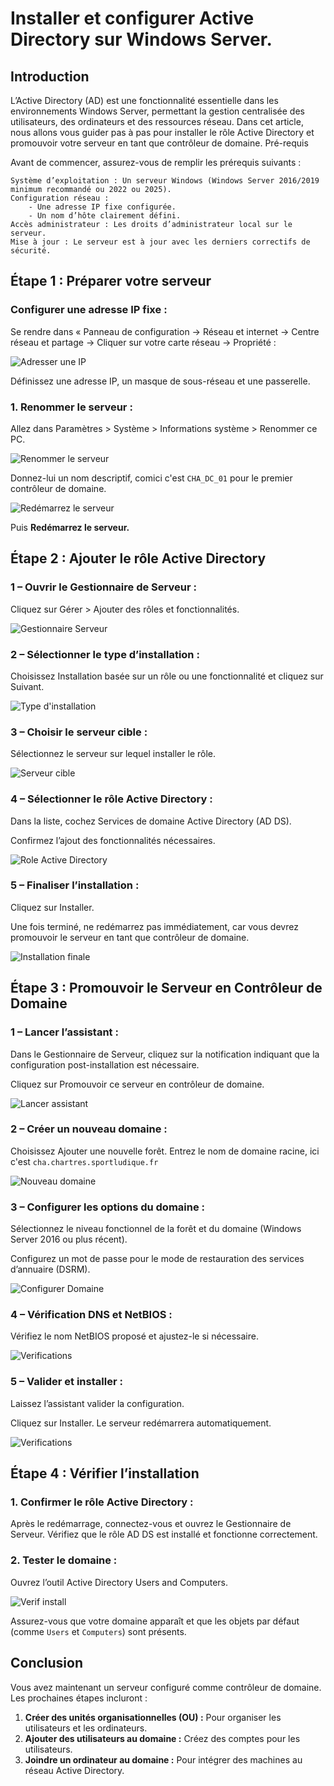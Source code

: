 # Installer et configurer Active Directory sur Windows Server.

## Introduction

L’Active Directory (AD) est une fonctionnalité essentielle dans les environnements Windows Server, permettant la gestion centralisée des utilisateurs, des ordinateurs et des ressources réseau. Dans cet article, nous allons vous guider pas à pas pour installer le rôle Active Directory et promouvoir votre serveur en tant que contrôleur de domaine.
Pré-requis

Avant de commencer, assurez-vous de remplir les prérequis suivants :

    Système d’exploitation : Un serveur Windows (Windows Server 2016/2019 minimum recommandé ou 2022 ou 2025).
    Configuration réseau :
        - Une adresse IP fixe configurée.
        - Un nom d’hôte clairement défini.
    Accès administrateur : Les droits d’administrateur local sur le serveur.
    Mise à jour : Le serveur est à jour avec les derniers correctifs de sécurité.

## Étape 1 : Préparer votre serveur

### Configurer une adresse IP fixe :
Se rendre dans « Panneau de configuration -> Réseau et internet -> Centre réseau et partage -> Cliquer sur votre carte réseau -> Propriété :

![Adresser une IP](images/AD/ad1.png)

Définissez une adresse IP, un masque de sous-réseau et une passerelle.

### 1. Renommer le serveur :
Allez dans Paramètres > Système > Informations système > Renommer ce PC.

![Renommer le serveur](images/AD/ad2.png)

Donnez-lui un nom descriptif, comici c'est ```CHA_DC_01``` pour le premier contrôleur de domaine.

![Redémarrez le serveur](images/AD/ad3.png)

Puis **Redémarrez le serveur.**

## Étape 2 : Ajouter le rôle Active Directory

### 1 – Ouvrir le Gestionnaire de Serveur :
Cliquez sur Gérer > Ajouter des rôles et fonctionnalités.

![Gestionnaire Serveur](images/AD/ad4.png)

### 2 – Sélectionner le type d’installation :
Choisissez Installation basée sur un rôle ou une fonctionnalité et cliquez sur Suivant.

![Type d'installation](images/AD/ad5.png)

### 3 – Choisir le serveur cible :
Sélectionnez le serveur sur lequel installer le rôle.

![Serveur cible](images/AD/ad6.png)

### 4 – Sélectionner le rôle Active Directory :
Dans la liste, cochez Services de domaine Active Directory (AD DS).

Confirmez l’ajout des fonctionnalités nécessaires.

![Role Active Directory](images/AD/ad7.png)

### 5 – Finaliser l’installation :
Cliquez sur Installer.

Une fois terminé, ne redémarrez pas immédiatement, car vous devrez promouvoir le serveur en tant que contrôleur de domaine.

![Installation finale](images/AD/ad8.png)

## Étape 3 : Promouvoir le Serveur en Contrôleur de Domaine

### 1 – Lancer l’assistant :
Dans le Gestionnaire de Serveur, cliquez sur la notification indiquant que la configuration post-installation est nécessaire.

Cliquez sur Promouvoir ce serveur en contrôleur de domaine.

![Lancer assistant](images/AD/ad9.png)

### 2 – Créer un nouveau domaine :

Choisissez Ajouter une nouvelle forêt.
Entrez le nom de domaine racine, ici c'est ```cha.chartres.sportludique.fr```

![Nouveau domaine](images/AD/ad10.png)

### 3 – Configurer les options du domaine :
Sélectionnez le niveau fonctionnel de la forêt et du domaine (Windows Server 2016 ou plus récent).

Configurez un mot de passe pour le mode de restauration des services d’annuaire (DSRM).

![Configurer Domaine](images/AD/ad11.png)

### 4 – Vérification DNS et NetBIOS :
Vérifiez le nom NetBIOS proposé et ajustez-le si nécessaire.

![Verifications](images/AD/ad12.png)

### 5 – Valider et installer :
Laissez l’assistant valider la configuration.

Cliquez sur Installer. Le serveur redémarrera automatiquement.

![Verifications](images/AD/ad13.png)

## Étape 4 : Vérifier l’installation

### 1. Confirmer le rôle Active Directory :
Après le redémarrage, connectez-vous et ouvrez le Gestionnaire de Serveur.
Vérifiez que le rôle AD DS est installé et fonctionne correctement.

### 2. Tester le domaine :
Ouvrez l’outil Active Directory Users and Computers.

![Verif install](images/AD/ad14.png)

Assurez-vous que votre domaine apparaît et que les objets par défaut (comme ```Users``` et ```Computers```) sont présents.

## Conclusion

Vous avez maintenant un serveur configuré comme contrôleur de domaine. Les prochaines étapes incluront :

1. **Créer des unités organisationnelles (OU) :** Pour organiser les utilisateurs et les ordinateurs.
2. **Ajouter des utilisateurs au domaine :** Créez des comptes pour les utilisateurs.
3. **Joindre un ordinateur au domaine :** Pour intégrer des machines au réseau Active Directory.
